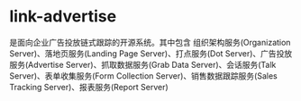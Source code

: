 # link-advertise
是面向企业广告投放链式跟踪的开源系统。其中包含 组织架构服务(Organization Server)、落地页服务(Landing Page Server)、打点服务(Dot Server)、广告投放服务(Advertise Server)、抓取数据服务(Grab Data Server)、会话服务(Talk Server)、表单收集服务(Form Collection Server)、销售数据跟踪服务(Sales Tracking Server)、报表服务(Report Server)
